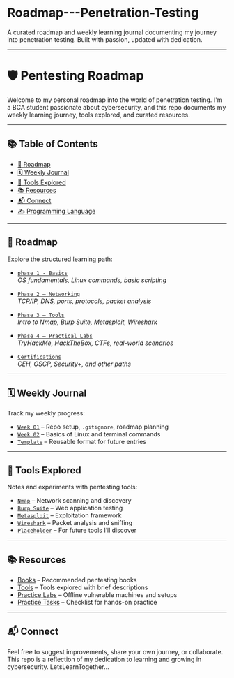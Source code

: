 # Roadmap---Penetration-Testing
A curated roadmap and weekly learning journal documenting my journey into penetration testing. Built with passion, updated with dedication.

---

# 🛡️ Pentesting Roadmap

Welcome to my personal roadmap into the world of penetration testing. I'm a BCA student passionate about cybersecurity, and this repo documents my weekly learning journey, tools explored, and curated resources.

---

## 📚 Table of Contents

- [🚀 Roadmap](#-roadmap)
- [🗓 Weekly Journal](#-weekly-journal)
- [🧰 Tools Explored](#-tools-explored)
- [📚 Resources](#-resources)
- [📬 Connect](#-connect)
- [✍️ Programming Language](#-programming-language) 

---

## 🚀 Roadmap

Explore the structured learning path:

- [`phase 1 - Basics`](roadmap/phase-1-basics.md)  
  *OS fundamentals, Linux commands, basic scripting*

- [`Phase 2 – Networking`](roadmap/phase-2-networking.md)  
  *TCP/IP, DNS, ports, protocols, packet analysis*

- [`Phase 3 – Tools`](roadmap/phase-3-tools.md)  
  *Intro to Nmap, Burp Suite, Metasploit, Wireshark*

- [`Phase 4 – Practical Labs`](roadmap/phase-4-practical.md)  
  *TryHackMe, HackTheBox, CTFs, real-world scenarios*

- [`Certifications`](roadmap/certifications.md)  
  *CEH, OSCP, Security+, and other paths*

---

## 🗓 Weekly Journal

Track my weekly progress:

- [`Week 01`](weekly-journal/week-01.md) – Repo setup, `.gitignore`, roadmap planning  
- [`Week 02`](weekly-journal/week-02.md) – Basics of Linux and terminal commands  
- [`Template`](weekly-journal/template.md) – Reusable format for future entries

---

## 🧰 Tools Explored

Notes and experiments with pentesting tools:

- [`Nmap`](tools/nmap/overview.md) – Network scanning and discovery  
- [`Burp Suite`](tools/burp-suite/overview.md) – Web application testing  
- [`Metasploit`](tools/metasploit/overview.md) – Exploitation framework  
- [`Wireshark`](tools/wireshark/overview.md) – Packet analysis and sniffing  
- [`Placeholder`](tools/placeholder.md) – For future tools I’ll discover

---

## 📚 Resources

- [Books](Resources/books.md) – Recommended pentesting books  
- [Tools](Tools/tools.md) – Tools explored with brief descriptions  
- [Practice Labs](Practice-Labs/offline-labs.md) – Offline vulnerable machines and setups  
- [Practice Tasks](Practice-Labs/task-checklist.md) – Checklist for hands-on practice


---

## 📬 Connect

Feel free to suggest improvements, share your own journey, or collaborate.  
This repo is a reflection of my dedication to learning and growing in cybersecurity.
LetsLearnTogether...
